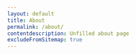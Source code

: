 ```yaml
---
layout: default
title: About
permalink: /about/
contentdescription: Unfilled about page
excludeFromSitemap: true
---
```


